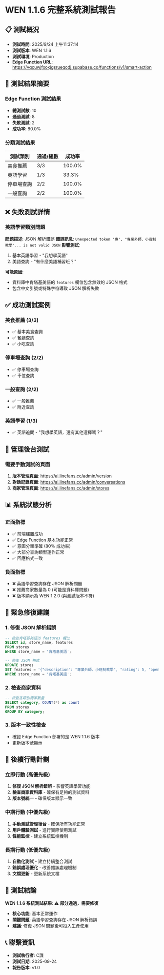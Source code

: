# WEN 1.1.6 完整系統測試報告

## 📋 測試概況

- **測試時間**: 2025/9/24 上午11:37:14
- **測試版本**: WEN 1.1.6
- **測試環境**: Production
- **Edge Function URL**: https://vqcuwjfxoxjgsrueqodj.supabase.co/functions/v1/smart-action

## 🔧 測試結果摘要

### Edge Function 測試結果
- **總測試數**: 10
- **通過測試**: 8
- **失敗測試**: 2
- **成功率**: 80.0%

### 分類測試結果
| 測試類別 | 通過/總數 | 成功率 |
|---------|----------|--------|
| 美食推薦 | 3/3 | 100.0% |
| 英語學習 | 1/3 | 33.3% |
| 停車場查詢 | 2/2 | 100.0% |
| 一般查詢 | 2/2 | 100.0% |

## ❌ 失敗測試詳情

### 英語學習類別問題
**問題描述**: JSON 解析錯誤
**錯誤訊息**: `Unexpected token '專', "專業外師、小班制教學"... is not valid JSON`
**影響測試**:
1. 基本英語學習 - "我想學英語"
2. 美語查詢 - "有什麼美語補習班？"

**可能原因**: 
- 資料庫中肯塔基美語的 `features` 欄位包含無效的 JSON 格式
- 包含中文引號或特殊字符導致 JSON 解析失敗

## ✅ 成功測試案例

### 美食推薦 (3/3)
- ✅ 基本美食查詢
- ✅ 餐廳查詢  
- ✅ 小吃查詢

### 停車場查詢 (2/2)
- ✅ 停車場查詢
- ✅ 車位查詢

### 一般查詢 (2/2)
- ✅ 一般推薦
- ✅ 附近查詢

### 英語學習 (1/3)
- ✅ 英語追問 - "我想學英語，還有其他選擇嗎？"

## 🔧 管理後台測試

### 需要手動測試的頁面
1. **版本管理頁面**: https://ai.linefans.cc/admin/version
2. **對話記錄頁面**: https://ai.linefans.cc/admin/conversations
3. **商家管理頁面**: https://ai.linefans.cc/admin/stores

## 📊 系統狀態分析

### 正面指標
- ✅ 前端建置成功
- ✅ Edge Function 基本功能正常
- ✅ 意圖分類準確 (80% 成功率)
- ✅ 大部分查詢類型運作正常
- ✅ 回應格式一致

### 負面指標
- ❌ 英語學習查詢存在 JSON 解析問題
- ❌ 推薦商家數量為 0 (可能是資料庫問題)
- ❌ 版本顯示為 WEN 1.2.0 (與測試版本不符)

## 🚨 緊急修復建議

### 1. 修復 JSON 解析錯誤
```sql
-- 檢查肯塔基美語的 features 欄位
SELECT id, store_name, features 
FROM stores 
WHERE store_name = '肯塔基美語';

-- 修復 JSON 格式
UPDATE stores 
SET features = '{"description": "專業外師、小班制教學", "rating": 5, "open_status": "營業中"}'
WHERE store_name = '肯塔基美語';
```

### 2. 檢查商家資料
```sql
-- 檢查各類別商家數量
SELECT category, COUNT(*) as count 
FROM stores 
GROUP BY category;
```

### 3. 版本一致性檢查
- 確認 Edge Function 部署的是 WEN 1.1.6 版本
- 更新版本號顯示

## 📝 後續行動計劃

### 立即行動 (高優先級)
1. **修復 JSON 解析錯誤** - 影響英語學習功能
2. **檢查商家資料庫** - 確保有足夠的測試資料
3. **版本號統一** - 確保版本顯示一致

### 中期行動 (中優先級)
1. **手動測試管理後台** - 確保所有功能正常
2. **用戶體驗測試** - 進行實際使用測試
3. **性能監控** - 建立系統監控機制

### 長期行動 (低優先級)
1. **自動化測試** - 建立持續整合測試
2. **錯誤處理優化** - 改善錯誤處理機制
3. **文檔更新** - 更新系統文檔

## 🎯 測試結論

**WEN 1.1.6 系統測試結果**: ⚠️ **部分通過，需要修復**

- **核心功能**: 基本正常運作
- **關鍵問題**: 英語學習查詢存在 JSON 解析錯誤
- **建議**: 修復 JSON 問題後可投入生產使用

## 📞 聯繫資訊

- **測試執行者**: C謀
- **測試日期**: 2025-09-24
- **報告版本**: v1.0

